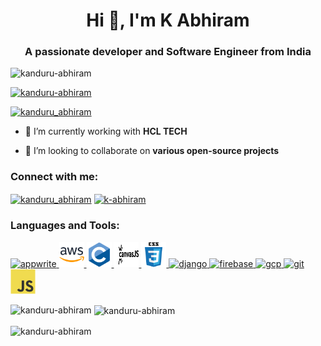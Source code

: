 <h1 align="center">Hi 👋, I'm K Abhiram</h1>
<h3 align="center">A passionate developer and Software Engineer from India</h3>

<p align="left"> <img src="https://komarev.com/ghpvc/?username=kanduru-abhiram&label=Profile%20views&color=0e75b6&style=flat" alt="kanduru-abhiram" /> </p>

<p align="left"> <a href="https://github.com/ryo-ma/github-profile-trophy"><img src="https://github-profile-trophy.vercel.app/?username=kanduru-abhiram" alt="kanduru-abhiram" /></a> </p>

<p align="left"> <a href="https://twitter.com/kanduru_abhiram" target="blank"><img src="https://img.shields.io/twitter/follow/kanduru_abhiram?logo=twitter&style=for-the-badge" alt="kanduru_abhiram" /></a> </p>

- 🔭 I’m currently working with **HCL TECH**

- 👯 I’m looking to collaborate on **various open-source projects**

<h3 align="left">Connect with me:</h3>
<p align="left">
<a href="https://twitter.com/kanduru_abhiram" target="blank"><img align="center" src="https://raw.githubusercontent.com/rahuldkjain/github-profile-readme-generator/master/src/images/icons/Social/twitter.svg" alt="kanduru_abhiram" height="30" width="40" /></a>
<a href="https://linkedin.com/in/k-abhiram" target="blank"><img align="center" src="https://raw.githubusercontent.com/rahuldkjain/github-profile-readme-generator/master/src/images/icons/Social/linked-in-alt.svg" alt="k-abhiram" height="30" width="40" /></a>
</p>

<h3 align="left">Languages and Tools:</h3>
<p align="left"> <a href="https://appwrite.io" target="_blank" rel="noreferrer"> <img src="https://www.vectorlogo.zone/logos/appwriteio/appwriteio-icon.svg" alt="appwrite" width="40" height="40"/> </a> <a href="https://aws.amazon.com" target="_blank" rel="noreferrer"> <img src="https://raw.githubusercontent.com/devicons/devicon/master/icons/amazonwebservices/amazonwebservices-original-wordmark.svg" alt="aws" width="40" height="40"/> </a> <a href="https://www.cprogramming.com/" target="_blank" rel="noreferrer"> <img src="https://raw.githubusercontent.com/devicons/devicon/master/icons/c/c-original.svg" alt="c" width="40" height="40"/> </a> <a href="https://canvasjs.com" target="_blank" rel="noreferrer"> <img src="https://raw.githubusercontent.com/Hardik0307/Hardik0307/master/assets/canvasjs-charts.svg" alt="canvasjs" width="40" height="40"/> </a> <a href="https://www.w3schools.com/css/" target="_blank" rel="noreferrer"> <img src="https://raw.githubusercontent.com/devicons/devicon/master/icons/css3/css3-original-wordmark.svg" alt="css3" width="40" height="40"/> </a> <a href="https://www.djangoproject.com/" target="_blank" rel="noreferrer"> <img src="https://cdn.worldvectorlogo.com/logos/django.svg" alt="django" width="40" height="40"/> </a> <a href="https://firebase.google.com/" target="_blank" rel="noreferrer"> <img src="https://www.vectorlogo.zone/logos/firebase/firebase-icon.svg" alt="firebase" width="40" height="40"/> </a> <a href="https://cloud.google.com" target="_blank" rel="noreferrer"> <img src="https://www.vectorlogo.zone/logos/google_cloud/google_cloud-icon.svg" alt="gcp" width="40" height="40"/> </a> <a href="https://git-scm.com/" target="_blank" rel="noreferrer"> <img src="https://www.vectorlogo.zone/logos/git-scm/git-scm-icon.svg" alt="git" width="40" height="40"/> </a> <a href="https://developer.mozilla.org/en-US/docs/Web/JavaScript" target="_blank" rel="noreferrer"> <img src="https://raw.githubusercontent.com/devicons/devicon/master/icons/javascript/javascript-original.svg" alt="javascript" width="40" height="40"/> </a> </p>

<p><img align="left" src="https://github-readme-stats.vercel.app/api/top-langs?username=kanduru-abhiram&show_icons=true&locale=en&layout=compact" alt="kanduru-abhiram" /></p>

<p>&nbsp;<img align="center" src="https://github-readme-stats.vercel.app/api?username=kanduru-abhiram&show_icons=true&locale=en" alt="kanduru-abhiram" /></p>

<p><img align="center" src="https://github-readme-streak-stats.herokuapp.com/?user=kanduru-abhiram&" alt="kanduru-abhiram" /></p>
